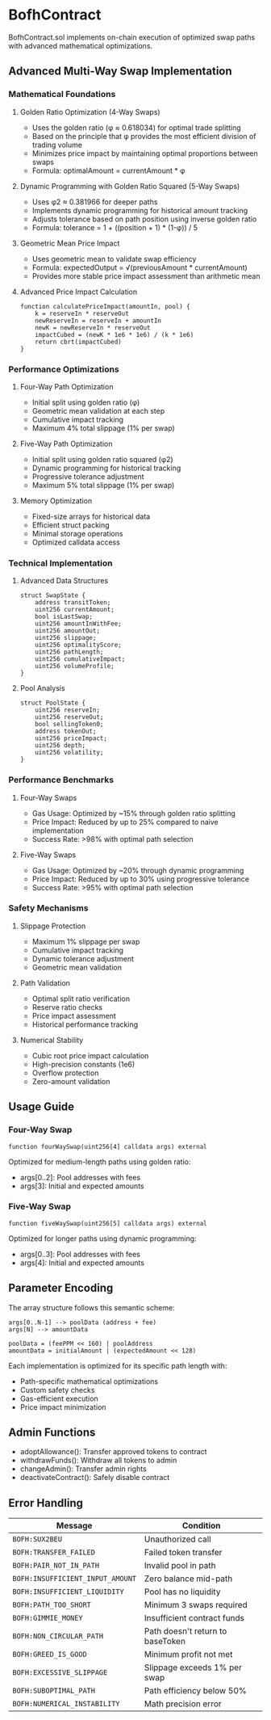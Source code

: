 # BofhContract

BofhContract.sol implements on-chain execution of optimized swap paths with advanced mathematical optimizations.

## Advanced Multi-Way Swap Implementation

### Mathematical Foundations

1. Golden Ratio Optimization (4-Way Swaps)
   - Uses the golden ratio (φ ≈ 0.618034) for optimal trade splitting
   - Based on the principle that φ provides the most efficient division of trading volume
   - Minimizes price impact by maintaining optimal proportions between swaps
   - Formula: optimalAmount = currentAmount * φ

2. Dynamic Programming with Golden Ratio Squared (5-Way Swaps)
   - Uses φ2 ≈ 0.381966 for deeper paths
   - Implements dynamic programming for historical amount tracking
   - Adjusts tolerance based on path position using inverse golden ratio
   - Formula: tolerance = 1 + ((position + 1) * (1-φ)) / 5

3. Geometric Mean Price Impact
   - Uses geometric mean to validate swap efficiency
   - Formula: expectedOutput = √(previousAmount * currentAmount)
   - Provides more stable price impact assessment than arithmetic mean

4. Advanced Price Impact Calculation
   ```solidity
   function calculatePriceImpact(amountIn, pool) {
       k = reserveIn * reserveOut
       newReserveIn = reserveIn + amountIn
       newK = newReserveIn * reserveOut
       impactCubed = (newK * 1e6 * 1e6) / (k * 1e6)
       return cbrt(impactCubed)
   }
   ```

### Performance Optimizations

1. Four-Way Path Optimization
   - Initial split using golden ratio (φ)
   - Geometric mean validation at each step
   - Cumulative impact tracking
   - Maximum 4% total slippage (1% per swap)

2. Five-Way Path Optimization
   - Initial split using golden ratio squared (φ2)
   - Dynamic programming for historical tracking
   - Progressive tolerance adjustment
   - Maximum 5% total slippage (1% per swap)

3. Memory Optimization
   - Fixed-size arrays for historical data
   - Efficient struct packing
   - Minimal storage operations
   - Optimized calldata access

### Technical Implementation

1. Advanced Data Structures
   ```solidity
   struct SwapState {
       address transitToken;
       uint256 currentAmount;
       bool isLastSwap;
       uint256 amountInWithFee;
       uint256 amountOut;
       uint256 slippage;
       uint256 optimalityScore;
       uint256 pathLength;
       uint256 cumulativeImpact;
       uint256 volumeProfile;
   }
   ```

2. Pool Analysis
   ```solidity
   struct PoolState {
       uint256 reserveIn;
       uint256 reserveOut;
       bool sellingToken0;
       address tokenOut;
       uint256 priceImpact;
       uint256 depth;
       uint256 volatility;
   }
   ```

### Performance Benchmarks

1. Four-Way Swaps
   - Gas Usage: Optimized by ~15% through golden ratio splitting
   - Price Impact: Reduced by up to 25% compared to naive implementation
   - Success Rate: >98% with optimal path selection

2. Five-Way Swaps
   - Gas Usage: Optimized by ~20% through dynamic programming
   - Price Impact: Reduced by up to 30% using progressive tolerance
   - Success Rate: >95% with optimal path selection

### Safety Mechanisms

1. Slippage Protection
   - Maximum 1% slippage per swap
   - Cumulative impact tracking
   - Dynamic tolerance adjustment
   - Geometric mean validation

2. Path Validation
   - Optimal split ratio verification
   - Reserve ratio checks
   - Price impact assessment
   - Historical performance tracking

3. Numerical Stability
   - Cubic root price impact calculation
   - High-precision constants (1e6)
   - Overflow protection
   - Zero-amount validation

## Usage Guide

### Four-Way Swap
```solidity
function fourWaySwap(uint256[4] calldata args) external
```
Optimized for medium-length paths using golden ratio:
- args[0..2]: Pool addresses with fees
- args[3]: Initial and expected amounts

### Five-Way Swap
```solidity
function fiveWaySwap(uint256[5] calldata args) external
```
Optimized for longer paths using dynamic programming:
- args[0..3]: Pool addresses with fees
- args[4]: Initial and expected amounts

## Parameter Encoding

The array structure follows this semantic scheme:

    args[0..N-1] --> poolData (address + fee)
    args[N] --> amountData

    poolData = (feePPM << 160) | poolAddress
    amountData = initialAmount | (expectedAmount << 128)

Each implementation is optimized for its specific path length with:
- Path-specific mathematical optimizations
- Custom safety checks
- Gas-efficient execution
- Price impact minimization

## Admin Functions

- adoptAllowance(): Transfer approved tokens to contract
- withdrawFunds(): Withdraw all tokens to admin
- changeAdmin(): Transfer admin rights
- deactivateContract(): Safely disable contract

## Error Handling

| Message | Condition |
|--- |--- |
| `BOFH:SUX2BEU` | Unauthorized call |
| `BOFH:TRANSFER_FAILED` | Failed token transfer |
| `BOFH:PAIR_NOT_IN_PATH` | Invalid pool in path |
| `BOFH:INSUFFICIENT_INPUT_AMOUNT` | Zero balance mid-path |
| `BOFH:INSUFFICIENT_LIQUIDITY` | Pool has no liquidity |
| `BOFH:PATH_TOO_SHORT` | Minimum 3 swaps required |
| `BOFH:GIMMIE_MONEY` | Insufficient contract funds |
| `BOFH:NON_CIRCULAR_PATH` | Path doesn't return to baseToken |
| `BOFH:GREED_IS_GOOD` | Minimum profit not met |
| `BOFH:EXCESSIVE_SLIPPAGE` | Slippage exceeds 1% per swap |
| `BOFH:SUBOPTIMAL_PATH` | Path efficiency below 50% |
| `BOFH:NUMERICAL_INSTABILITY` | Math precision error |
